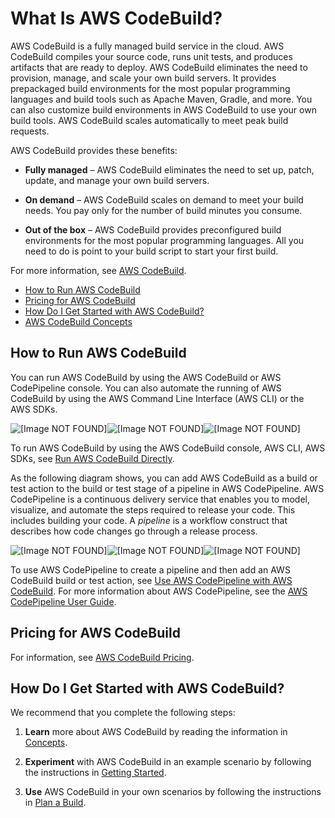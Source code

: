 # What Is AWS CodeBuild?<a name="welcome"></a>

AWS CodeBuild is a fully managed build service in the cloud\. AWS CodeBuild compiles your source code, runs unit tests, and produces artifacts that are ready to deploy\. AWS CodeBuild eliminates the need to provision, manage, and scale your own build servers\. It provides prepackaged build environments for the most popular programming languages and build tools such as Apache Maven, Gradle, and more\. You can also customize build environments in AWS CodeBuild to use your own build tools\. AWS CodeBuild scales automatically to meet peak build requests\.

AWS CodeBuild provides these benefits:

+ **Fully managed** – AWS CodeBuild eliminates the need to set up, patch, update, and manage your own build servers\.

+ **On demand** – AWS CodeBuild scales on demand to meet your build needs\. You pay only for the number of build minutes you consume\.

+ **Out of the box** – AWS CodeBuild provides preconfigured build environments for the most popular programming languages\. All you need to do is point to your build script to start your first build\.

For more information, see [AWS CodeBuild](https://aws.amazon.com/codebuild/)\.


+ [How to Run AWS CodeBuild](#welcome-quick-look)
+ [Pricing for AWS CodeBuild](#welcome-pricing)
+ [How Do I Get Started with AWS CodeBuild?](#welcome-getting-started)
+ [AWS CodeBuild Concepts](concepts.md)

## How to Run AWS CodeBuild<a name="welcome-quick-look"></a>

You can run AWS CodeBuild by using the AWS CodeBuild or AWS CodePipeline console\. You can also automate the running of AWS CodeBuild by using the AWS Command Line Interface \(AWS CLI\) or the AWS SDKs\.

![\[Image NOT FOUND\]](http://docs.aws.amazon.com/codebuild/latest/userguide/images/overview.png)![\[Image NOT FOUND\]](http://docs.aws.amazon.com/codebuild/latest/userguide/)![\[Image NOT FOUND\]](http://docs.aws.amazon.com/codebuild/latest/userguide/)

To run AWS CodeBuild by using the AWS CodeBuild console, AWS CLI, AWS SDKs, see [Run AWS CodeBuild Directly](how-to-run.md)\.

As the following diagram shows, you can add AWS CodeBuild as a build or test action to the build or test stage of a pipeline in AWS CodePipeline\. AWS CodePipeline is a continuous delivery service that enables you to model, visualize, and automate the steps required to release your code\. This includes building your code\. A *pipeline* is a workflow construct that describes how code changes go through a release process\.

![\[Image NOT FOUND\]](http://docs.aws.amazon.com/codebuild/latest/userguide/images/pipeline.png)![\[Image NOT FOUND\]](http://docs.aws.amazon.com/codebuild/latest/userguide/)![\[Image NOT FOUND\]](http://docs.aws.amazon.com/codebuild/latest/userguide/)

To use AWS CodePipeline to create a pipeline and then add an AWS CodeBuild build or test action, see [Use AWS CodePipeline with AWS CodeBuild](how-to-create-pipeline.md)\. For more information about AWS CodePipeline, see the [AWS CodePipeline User Guide](http://docs.aws.amazon.com/codepipeline/latest/userguide/)\.

## Pricing for AWS CodeBuild<a name="welcome-pricing"></a>

For information, see [AWS CodeBuild Pricing](http://aws.amazon.com/codebuild/pricing)\.

## How Do I Get Started with AWS CodeBuild?<a name="welcome-getting-started"></a>

We recommend that you complete the following steps:

1. **Learn** more about AWS CodeBuild by reading the information in [Concepts](concepts.md)\.

1. **Experiment** with AWS CodeBuild in an example scenario by following the instructions in [Getting Started](getting-started.md)\.

1. **Use** AWS CodeBuild in your own scenarios by following the instructions in [Plan a Build](planning.md)\.